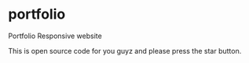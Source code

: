 # portfolio
Portfolio Responsive website

This is open source code for you guyz and please press the star button.
